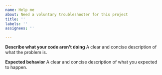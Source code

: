```yaml
---
name: Help me
about: Need a voluntary troubleshooter for this project
title: ''
labels: ''
assignees: ''

---
```


**Describe what your code aren't doing**
A clear and concise description of what the problem is.

**Expected behavior**
A clear and concise description of what you expected to happen.
